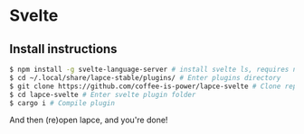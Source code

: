 # Svelte
## Install instructions
```sh
$ npm install -g svelte-language-server # install svelte ls, requires node js
$ cd ~/.local/share/lapce-stable/plugins/ # Enter plugins directory
$ git clone https://github.com/coffee-is-power/lapce-svelte # Clone repo
$ cd lapce-svelte # Enter svelte plugin folder
$ cargo i # Compile plugin
```

And then (re)open lapce, and you're done!

